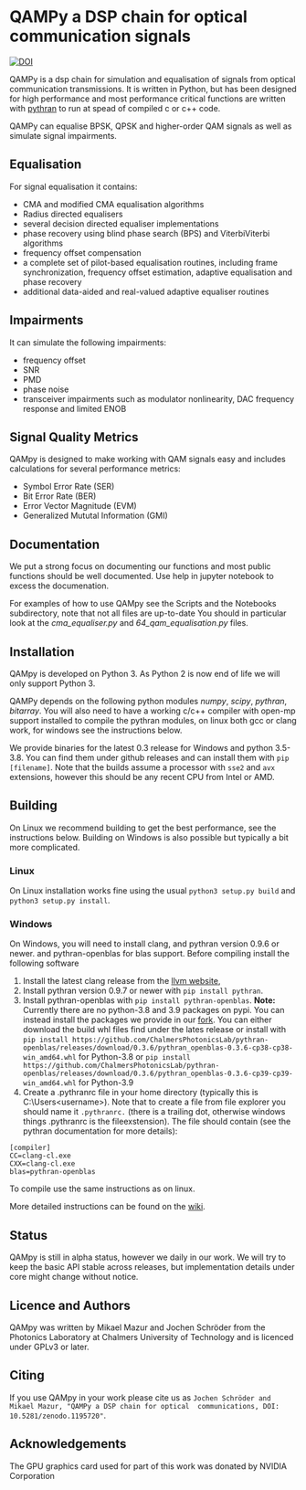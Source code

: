 # QAMPy a DSP chain for optical communication signals

[![DOI](https://zenodo.org/badge/124787512.svg)](https://zenodo.org/badge/latestdoi/124787512)

<!-- start description -->
QAMPy is a dsp chain for simulation and equalisation of signals from optical communication transmissions.
It is written in Python, but has been designed for high performance and most performance critical 
functions are written with [pythran](https://github.com/serge-sans-paille/pythran) to run at spead of compiled c or c++
code.

QAMPy can equalise BPSK, QPSK and higher-order QAM signals as well as simulate signal impairments. 

## Equalisation 

For signal equalisation it contains:

 * CMA and modified CMA equalisation algorithms 
 * Radius directed equalisers
 * several decision directed equaliser implementations 
 * phase recovery using blind phase search (BPS) and ViterbiViterbi algorithms
 * frequency offset compensation
 * a complete set of pilot-based equalisation routines, including frame synchronization, frequency offset 
estimation, adaptive equalisation and phase recovery
 * additional data-aided and real-valued adaptive equaliser routines
 
## Impairments
 
It can simulate the following impairments:

 * frequency offset
 * SNR
 * PMD
 * phase noise
 * transceiver impairments such as modulator nonlinearity, DAC frequency response and limited ENOB
 
## Signal Quality Metrics

QAMpy is designed to make working with QAM signals easy and includes calculations for several
performance metrics:

 * Symbol Error Rate (SER)
 * Bit Error Rate (BER)
 * Error Vector Magnitude (EVM)
 * Generalized Mututal Information (GMI)
 
<!-- end description -->

## Documentation

We put a strong focus on documenting our functions and most public functions should be well documented. 
Use help in jupyter notebook to excess the documenation.

For examples of how to use QAMpy see the Scripts and the Notebooks subdirectory, note that not all files are up-to-date
You should in particular look at the *cma_equaliser.py* and *64_qam_equalisation.py* files. 

## Installation

QAMpy is developed on Python 3. As Python 2 is now end of life we will only support Python 3.

QAMPy depends on the following python modules *numpy*, *scipy*, *pythran*, *bitarray*. You will also need to have a 
working c/c++ compiler with open-mp support installed to compile the pythran modules, on linux both gcc or clang work, for
windows see the instructions below.

We provide binaries for the latest 0.3 release for Windows and python 3.5-3.8. You can find them under github releases and can 
install them with `pip [filename]`. Note that the builds assume a processor with `sse2` and `avx` extensions, however this should 
be any recent CPU from Intel or AMD. 

## Building 

On Linux we recommend building to get the best performance, see the instructions below. Building on Windows is also possible 
but typically a bit more complicated.

### Linux

On Linux installation works fine using the usual `python3 setup.py build` and `python3 setup.py install`.

### Windows

On Windows, you will need to install clang, and pythran version 0.9.6 or newer. 
and pythran-openblas for blas support. Before compiling install the following software
1. Install the latest clang release from the [llvm website](https://clang.llvm.org/get_started.html), 
2. Install pythran version 0.9.7 or newer with `pip install pythran`.
3. Install pythran-openblas with `pip install pythran-openblas`.
   __Note:__ Currently there are no python-3.8 and 3.9 packages on pypi. You can instead install the packages we provide in our 
   [fork](https://github.com/ChalmersPhotonicsLab/pythran-openblas). You can either download the build whl files find under the lates release or 
   install with `pip install https://github.com/ChalmersPhotonicsLab/pythran-openblas/releases/download/0.3.6/pythran_openblas-0.3.6-cp38-cp38-win_amd64.whl` for Python-3.8
   or `pip install https://github.com/ChalmersPhotonicsLab/pythran-openblas/releases/download/0.3.6/pythran_openblas-0.3.6-cp39-cp39-win_amd64.whl` for Python-3.9
4. Create a .pythranrc file in your home directory (typically this is C:\Users\<username>). Note that to create a file 
from file explorer you should name it `.pythranrc.` (there is a trailing dot, otherwise windows things .pythranrc is the fileexstension).
The file should contain (see the pythran documentation for more details):
```
[compiler]
CC=clang-cl.exe
CXX=clang-cl.exe
blas=pythran-openblas
```

To compile use the same instructions as on linux. 

More detailed instructions can be found on the [wiki](https://github.com/ChalmersPhotonicsLab/QAMpy/wiki/Installation).


## Status

QAMpy is still in alpha status, however we daily in our work. We will try to keep the basic API stable
across releases, but implementation details under core might change without notice.

## Licence and Authors

QAMpy was written by Mikael Mazur and Jochen Schröder from the Photonics Laboratory at Chalmers University of Technology 
and is licenced under GPLv3 or later. 

## Citing

If you use QAMpy in your work please cite us as `Jochen Schröder and Mikael Mazur, "QAMPy a DSP chain for optical 
communications, DOI: 10.5281/zenodo.1195720"`.

## Acknowledgements
The GPU graphics card used for part of this work was donated by NVIDIA Corporation
